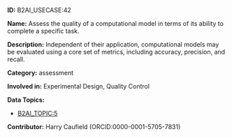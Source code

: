 **ID:** B2AI_USECASE:42

**Name:** Assess the quality of a computational model in terms of its ability to complete a specific task.

**Description:** Independent of their application, computational models may be evaluated using a core set of metrics, including accuracy, precision, and recall.

**Category:** assessment

**Involved in:** Experimental Design, Quality Control

**Data Topics:**

- [B2AI_TOPIC:5](../topics/Data.markdown)

**Contributor:** Harry Caufield
 (ORCID:0000-0001-5705-7831)

